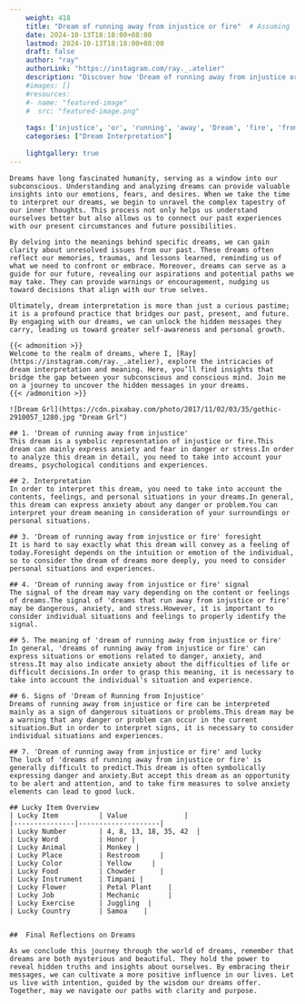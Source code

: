```yaml
---
    weight: 418
    title: "Dream of running away from injustice or fire"  # Assuming 'title' column exists
    date: 2024-10-13T18:18:00+08:00
    lastmod: 2024-10-13T18:18:00+08:00
    draft: false
    author: "ray"
    authorLink: "https://instagram.com/ray._.atelier"
    description: "Discover how 'Dream of running away from injustice or fire' can interpret your future and uncover its significant meanings in your life."
    #images: []
    #resources:
    #- name: "featured-image"
    #  src: "featured-image.png"
    
    tags: ['injustice', 'or', 'running', 'away', 'Dream', 'fire', 'from', 'of']
    categories: ["Dream Interpretation"]
    
    lightgallery: true
---
```

    
    Dreams have long fascinated humanity, serving as a window into our subconscious. Understanding and analyzing dreams can provide valuable insights into our emotions, fears, and desires. When we take the time to interpret our dreams, we begin to unravel the complex tapestry of our inner thoughts. This process not only helps us understand ourselves better but also allows us to connect our past experiences with our present circumstances and future possibilities.
    
    By delving into the meanings behind specific dreams, we can gain clarity about unresolved issues from our past. These dreams often reflect our memories, traumas, and lessons learned, reminding us of what we need to confront or embrace. Moreover, dreams can serve as a guide for our future, revealing our aspirations and potential paths we may take. They can provide warnings or encouragement, nudging us toward decisions that align with our true selves.
    
    Ultimately, dream interpretation is more than just a curious pastime; it is a profound practice that bridges our past, present, and future. By engaging with our dreams, we can unlock the hidden messages they carry, leading us toward greater self-awareness and personal growth.
    
    {{< admonition >}}
    Welcome to the realm of dreams, where I, [Ray](https://instagram.com/ray._.atelier), explore the intricacies of dream interpretation and meaning. Here, you’ll find insights that bridge the gap between your subconscious and conscious mind. Join me on a journey to uncover the hidden messages in your dreams.
    {{< /admonition >}}
    
    ![Dream Grl](https://cdn.pixabay.com/photo/2017/11/02/03/35/gothic-2910057_1280.jpg "Dream Grl")
    
    ## 1. 'Dream of running away from injustice'
    This dream is a symbolic representation of injustice or fire.This dream can mainly express anxiety and fear in danger or stress.In order to analyze this dream in detail, you need to take into account your dreams, psychological conditions and experiences.
    
    ## 2. Interpretation
    In order to interpret this dream, you need to take into account the contents, feelings, and personal situations in your dreams.In general, this dream can express anxiety about any danger or problem.You can interpret your dream meaning in consideration of your surroundings or personal situations.
    
    ## 3. 'Dream of running away from injustice or fire' foresight
    It is hard to say exactly what this dream will convey as a feeling of today.Foresight depends on the intuition or emotion of the individual, so to consider the dream of dreams more deeply, you need to consider personal situations and experiences.
    
    ## 4. 'Dream of running away from injustice or fire' signal
    The signal of the dream may vary depending on the content or feelings of dreams.The signal of 'dreams that run away from injustice or fire' may be dangerous, anxiety, and stress.However, it is important to consider individual situations and feelings to properly identify the signal.
    
    ## 5. The meaning of 'dream of running away from injustice or fire'
    In general, 'dreams of running away from injustice or fire' can express situations or emotions related to danger, anxiety, and stress.It may also indicate anxiety about the difficulties of life or difficult decisions.In order to grasp this meaning, it is necessary to take into account the individual's situation and experience.
    
    ## 6. Signs of 'Dream of Running from Injustice'
    Dreams of running away from injustice or fire can be interpreted mainly as a sign of dangerous situations or problems.This dream may be a warning that any danger or problem can occur in the current situation.But in order to interpret signs, it is necessary to consider individual situations and experiences.
    
    ## 7. 'Dream of running away from injustice or fire' and lucky
    The luck of 'dreams of running away from injustice or fire' is generally difficult to predict.This dream is often symbolically expressing danger and anxiety.But accept this dream as an opportunity to be alert and attention, and to take firm measures to solve anxiety elements can lead to good luck.
    
    ## Lucky Item Overview
    | Lucky Item          | Value              |
    |---------------|--------------------|
    | Lucky Number        | 4, 8, 13, 18, 35, 42  |
    | Lucky Word          | Honor |
    | Lucky Animal        | Monkey |
    | Lucky Place         | Restroom     |
    | Lucky Color         | Yellow     |
    | Lucky Food          | Chowder      |
    | Lucky Instrument    | Timpani |
    | Lucky Flower        | Petal Plant    |
    | Lucky Job           | Mechanic       |
    | Lucky Exercise      | Juggling  |
    | Lucky Country       | Samoa    |
    
    
    ##  Final Reflections on Dreams
    
    As we conclude this journey through the world of dreams, remember that dreams are both mysterious and beautiful. They hold the power to reveal hidden truths and insights about ourselves. By embracing their messages, we can cultivate a more positive influence in our lives. Let us live with intention, guided by the wisdom our dreams offer. Together, may we navigate our paths with clarity and purpose.
    
